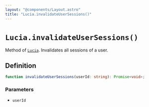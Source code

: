 ```yaml
---
layout: "@components/Layout.astro"
title: "Lucia.invalidateUserSessions()"
---
```


# `Lucia.invalidateUserSessions()`

Method of [`Lucia`](/reference/main/Lucia). Invalidates all sessions of a user.

## Definition

```ts
function invalidateUserSessions(userId: string): Promise<void>;
```

### Parameters

- `userId`
